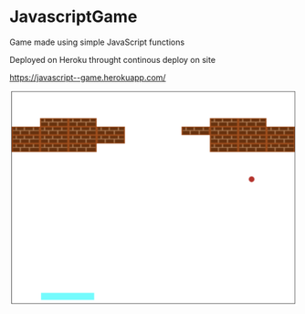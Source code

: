 # JavascriptGame

Game made using simple JavaScript functions

Deployed on Heroku throught continous deploy on site

https://javascript--game.herokuapp.com/

<center>
  <img src="https://github.com/Swap76/JavascriptGame/blob/master/assets/images/Screenshot%202019-12-02%20at%203.36.21%20AM.png" align="center">
</center>
